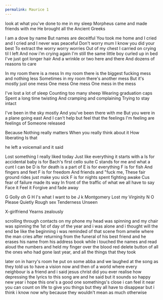 ```yaml
---
permalink: Maurice 1
---
```

<span style="color:#000ff;">look at what you've done to me</span> 
<span style="color:#000ff;">in my sleep</span> 
<span style="color:#000ff;">Morpheus came and made friends with me</span> 
<span style="color:#000ff;">He brought all the Ancient Greeks</span> 

<span style="color:#000ff;">I am a dove by name</span> 
<span style="color:#000ff;">But names are deceitful</span> 
<span style="color:#000ff;">You took me home and I cried and I cried and I never was peaceful</span>
<span style="color:#000ff;">Don't worry mum I know you did your best</span> 
<span style="color:#000ff;">To extract the worry worry worries</span>
<span style="color:#000ff;">Out of my chest</span> 
<span style="color:#000ff;">I carried on crying til I left</span> 
<span style="color:#000ff;">And now i'm crying again</span> 
<span style="color:#000ff;">I'm still the same little boy curled up in bed</span> 
<span style="color:#000ff;">I've just got longer hair</span> 
<span style="color:#000ff;">And a wrinkle or two here and there</span> 
<span style="color:#000ff;">And dozens of reasons to care</span> 

<span style="color:#000ff;">In my room there is a mess</span> 
<span style="color:#000ff;">In my room there is the biggest fucking mess and nothing less</span> 
<span style="color:#000ff;">Sometimes in my room there's another mess</span> 
<span style="color:#000ff;">But it's mostly just one mess</span> 
<span style="color:#000ff;">One mess</span>
<span style="color:#000ff;">One mess</span> 
<span style="color:#000ff;">One mess in the mess</span>




<span style="color:#000ff;">I've lost a lot of sleep</span> 
<span style="color:#000ff;">Counting too many sheep</span> 
<span style="color:#000ff;">Wearing graduation caps</span> 
<span style="color:#000ff;">Spent a long time twisting</span> 
<span style="color:#000ff;">And cramping and complaining</span> 
<span style="color:#000ff;">Trying to stay intact</span> 

<span style="color:#000ff;">I've been in the sky mostly</span> 
<span style="color:#000ff;">And you've been there with me</span> 
<span style="color:#000ff;">But you were in a plane going east</span> 
<span style="color:#000ff;">And I can't help but feel that the feelings I'm feeling are feelings of Someone released</span> 


<span style="color:#000ff;">Because Nothing really matters</span> 
<span style="color:#000ff;">When you really think about it</span> 
<span style="color:#000ff;">How liberating</span> 
<span style="color:#000ff;">Is that</span> 



<span style="color:#000ff;">he left a voicemail and it said</span> 

<span style="color:#000ff;">Lost something I really liked today</span> 
<span style="color:#000ff;">Just like everything it starts with a</span> 
<span style="color:#000ff;">Is for accidental baby is for Bach's first cello suite</span> 
<span style="color:#000ff;">C stands for me and what a cunt I can be</span> 
<span style="color:#000ff;">D is for death is a part of E is for everything</span> 
<span style="color:#000ff;">F is for fish</span>
<span style="color:#000ff;">And fingers and feet</span> 
<span style="color:#000ff;">F is for freedom</span>
<span style="color:#000ff;">And friends and "fuck me,</span> 
<span style="color:#000ff;">These fair ground rides just make you sick</span>
<span style="color:#000ff;">F is for nights spent fighting awake</span> 
<span style="color:#000ff;">Cus fear of failure made its way</span> 
<span style="color:#000ff;">In front of the traffic of what we all have to say</span> 
<span style="color:#000ff;">Face it</span> 
<span style="color:#000ff;">Feel it</span> 
<span style="color:#000ff;">Forgive and fade away</span> 

<span style="color:#000ff;">G</span> 
<span style="color:#000ff;">Golly oh G</span> 
<span style="color:#000ff;">H I's what I want to be</span> 
<span style="color:#000ff;">J k</span> 
<span style="color:#000ff;">Montgomery</span> 
<span style="color:#000ff;">Lost my</span> 
<span style="color:#000ff;">Virginity</span>
<span style="color:#000ff;">N O</span> 
<span style="color:#000ff;">Please</span> 
<span style="color:#000ff;">Quietly</span> 
<span style="color:#000ff;">Rough sex</span> 
<span style="color:#000ff;">Tenderness Unseen</span> 

<span style="color:#000ff;">X-girlfriend</span> 
<span style="color:#000ff;">Yearns zealously</span> 


<span style="color:#000ff;">scrolling through contacts on my phone</span> 
<span style="color:#000ff;">my head was spinning and my chair was spinning</span> 
<span style="color:#000ff;">the 1st of day of the year and i was alone</span> 
<span style="color:#000ff;">and i thought will the end be like the beginning</span> 
<span style="color:#000ff;">i was reminded of that scene from amelie</span> 
<span style="color:#000ff;">where the man cries after returning from the funeral of his best friend</span> 
<span style="color:#000ff;">and he erases his name from his address book</span> 
<span style="color:#000ff;">while i touched the names</span>
<span style="color:#000ff;">and read aloud the numbers</span> 
<span style="color:#000ff;">and held my finger over the blood red delete button</span>
<span style="color:#000ff;">of all the ones who had gone last year, and all the things that they took</span> 

<span style="color:#000ff;">later on in harry's room he put on some abba</span> 
<span style="color:#000ff;">and we laughed at the song as they told us to have a</span> 
<span style="color:#000ff;">vision now and then of a world where every neighbour is a friend</span> 
<span style="color:#000ff;">and i said jesus christ did you ever realise how depressing the lyrics to this song are and he said but it sounds so happy</span> 
<span style="color:#000ff;">new year</span> 
<span style="color:#000ff;">i hope this one's a good one</span> 
<span style="color:#000ff;">somethings's close i can feel it near</span> 
<span style="color:#000ff;">you can count on life to give you things</span> 
<span style="color:#000ff;">but they all have to disappear</span>
<span style="color:#000ff;">but i think i know now why</span> 
<span style="color:#000ff;">because they wouldn't mean as much otherwise</span>